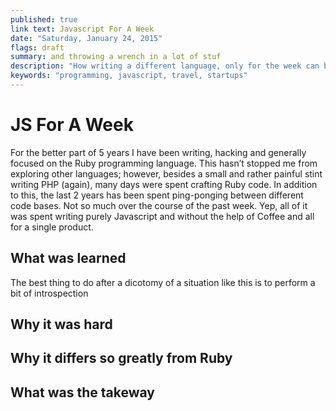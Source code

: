 ```yaml
---
published: true
link text: Javascript For A Week
date: "Saturday, January 24, 2015"
flags: draft
summary: and throwing a wrench in a lot of stuf
description: "How writing a different language, only for the week can be a boom and somewhat terrifying"
keywords: "programming, javascript, travel, startups"
---
```


# JS For A Week

For the better part of 5 years I have been writing,
hacking and generally focused on the Ruby programming language.
This hasn’t stopped me from exploring other languages; however,
besides a small and rather painful stint writing PHP (again), 
many days were spent crafting Ruby code.
In addition to this, 
the last 2 years has been spent ping-ponging between different code bases.
Not so much over the course of the past week.
Yep, all of it was spent writing purely Javascript and without the help of Coffee
and all for a single product.

## What was learned

The best thing to do after a dicotomy of a situation like this
is to perform a bit of introspection

## Why it was hard
## Why it differs so greatly from Ruby
## What was the takeway
